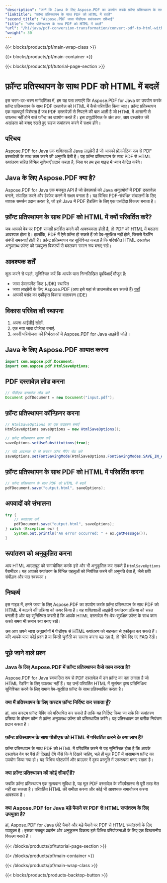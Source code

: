 ```yaml
---
"description": "जानें कि Java के लिए Aspose.PDF का उपयोग करके फ़ॉन्ट प्रतिस्थापन के साथ PDF को HTML में कैसे परिवर्तित किया जाए। सहज रूपांतरण के लिए स्रोत कोड के साथ चरण-दर-चरण मार्गदर्शिका। अपनी वेब सामग्री को अभी अनुकूलित करें!"
"linktitle": "फ़ॉन्ट प्रतिस्थापन के साथ PDF को HTML में बदलें"
"second_title": "Aspose.PDF जावा पीडीएफ प्रसंस्करण एपीआई"
"title": "फ़ॉन्ट प्रतिस्थापन के साथ PDF को HTML में बदलें"
"url": "/hi/java/pdf-conversion-transformation/convert-pdf-to-html-with-font-substitution/"
"weight": 30
---
```


{{< blocks/products/pf/main-wrap-class >}}

{{< blocks/products/pf/main-container >}}

{{< blocks/products/pf/tutorial-page-section >}}

# फ़ॉन्ट प्रतिस्थापन के साथ PDF को HTML में बदलें


इस चरण-दर-चरण मार्गदर्शिका में, हम यह पता लगाएंगे कि Aspose.PDF for Java का उपयोग करके फ़ॉन्ट प्रतिस्थापन के साथ PDF दस्तावेज़ को HTML में कैसे परिवर्तित किया जाए। फ़ॉन्ट प्रतिस्थापन एक महत्वपूर्ण विशेषता है जब PDF दस्तावेज़ों से निपटने की बात आती है जो HTML में आसानी से उपलब्ध नहीं होने वाले फ़ॉन्ट का उपयोग करते हैं। इस ट्यूटोरियल के अंत तक, आप दस्तावेज़ की अखंडता को बनाए रखते हुए सहज रूपांतरण करने में सक्षम होंगे।

## परिचय

Aspose.PDF for Java एक शक्तिशाली Java लाइब्रेरी है जो आपको प्रोग्रामेटिक रूप से PDF दस्तावेज़ों के साथ काम करने की अनुमति देती है। यह फ़ॉन्ट प्रतिस्थापन के साथ PDF से HTML रूपांतरण सहित विभिन्न सुविधाएँ प्रदान करता है, जिस पर हम इस गाइड में ध्यान केंद्रित करेंगे।

## Java के लिए Aspose.PDF क्या है?

Aspose.PDF for Java एक मजबूत API है जो डेवलपर्स को Java अनुप्रयोगों में PDF दस्तावेज़ बनाने, संपादित करने और हेरफेर करने में सक्षम बनाता है। यह विभिन्न PDF-संबंधित संचालनों के लिए व्यापक समर्थन प्रदान करता है, जो इसे Java में PDF हैंडलिंग के लिए एक पसंदीदा विकल्प बनाता है।

## फ़ॉन्ट प्रतिस्थापन के साथ PDF को HTML में क्यों परिवर्तित करें?

जब आपको वेब पर PDF सामग्री प्रदर्शित करने की आवश्यकता होती है, तो PDF को HTML में बदलना आवश्यक होता है। हालाँकि, PDF में ऐसे फ़ॉन्ट हो सकते हैं जो वेब-सुरक्षित नहीं होते, जिससे रेंडरिंग संबंधी समस्याएँ होती हैं। फ़ॉन्ट प्रतिस्थापन यह सुनिश्चित करता है कि परिवर्तित HTML दस्तावेज़ अनुपलब्ध फ़ॉन्ट को उपयुक्त विकल्पों से बदलकर समान रूप बनाए रखे।

## आवश्यक शर्तें

शुरू करने से पहले, सुनिश्चित करें कि आपके पास निम्नलिखित पूर्वापेक्षाएँ मौजूद हैं:

- जावा डेवलपमेंट किट (JDK) स्थापित
- जावा लाइब्रेरी के लिए Aspose.PDF (आप इसे यहां से डाउनलोड कर सकते हैं) [यहाँ](https://releases.aspose.com/pdf/java/)
- आपकी पसंद का एकीकृत विकास वातावरण (IDE)

## विकास परिवेश की स्थापना

1. अपना आईडीई खोलें.
2. एक नया जावा प्रोजेक्ट बनाएं.
3. अपनी परियोजना की निर्भरताओं में Aspose.PDF for Java लाइब्रेरी जोड़ें।

## Java के लिए Aspose.PDF आयात करना

```java
import com.aspose.pdf.Document;
import com.aspose.pdf.HtmlSaveOptions;
```

## PDF दस्तावेज़ लोड करना

```java
// पीडीएफ दस्तावेज़ लोड करें
Document pdfDocument = new Document("input.pdf");
```

## फ़ॉन्ट प्रतिस्थापन कॉन्फ़िगर करना

```java
// HtmlSaveOptions का एक उदाहरण बनाएँ
HtmlSaveOptions saveOptions = new HtmlSaveOptions();

// फ़ॉन्ट प्रतिस्थापन सक्षम करें
saveOptions.setUseSubstitutions(true);

// यदि आवश्यक हो तो कस्टम फ़ॉन्ट मैपिंग सेट करें
saveOptions.setFontSavingMode(HtmlSaveOptions.FontSavingModes.SAVE_IN_ALL_FORMATS);
```

## फ़ॉन्ट प्रतिस्थापन के साथ PDF को HTML में परिवर्तित करना

```java
// फ़ॉन्ट प्रतिस्थापन के साथ PDF को HTML में बदलें
pdfDocument.save("output.html", saveOptions);
```

## अपवादों को संभालना

```java
try {
    // रूपांतरण करें
    pdfDocument.save("output.html", saveOptions);
} catch (Exception ex) {
    System.out.println("An error occurred: " + ex.getMessage());
}
```

## रूपांतरण को अनुकूलित करना

आप HTML आउटपुट को समायोजित करके इसे और भी अनुकूलित कर सकते हैं `HtmlSaveOptions` पैरामीटर। यह आपको रूपांतरण के विभिन्न पहलुओं को नियंत्रित करने की अनुमति देता है, जैसे छवि संपीड़न और पाठ स्वरूपण।

## निष्कर्ष

इस गाइड में, हमने जावा के लिए Aspose.PDF का उपयोग करके फ़ॉन्ट प्रतिस्थापन के साथ PDF को HTML में बदलने की प्रक्रिया को कवर किया है। यह शक्तिशाली लाइब्रेरी रूपांतरण प्रक्रिया को सरल बनाती है और यह सुनिश्चित करती है कि आपके HTML दस्तावेज़ गैर-वेब-सुरक्षित फ़ॉन्ट के साथ काम करते समय भी समान रूप बनाए रखें।

अब आप अपने जावा अनुप्रयोगों में पीडीएफ से HTML रूपांतरण को सहजता से एकीकृत कर सकते हैं। यदि आपके पास कोई प्रश्न है या किसी चुनौती का सामना करना पड़ रहा है, तो नीचे दिए गए FAQ देखें।

## पूछे जाने वाले प्रश्न

### Java के लिए Aspose.PDF में फ़ॉन्ट प्रतिस्थापन कैसे काम करता है?

Aspose.PDF for Java स्वचालित रूप से PDF दस्तावेज़ में उन फ़ॉन्ट का पता लगाता है जो HTML रेंडरिंग के लिए उपलब्ध नहीं हैं। यह उन्हें परिवर्तित HTML में सुसंगत दृश्य प्रतिनिधित्व सुनिश्चित करने के लिए समान वेब-सुरक्षित फ़ॉन्ट के साथ प्रतिस्थापित करता है।

### क्या मैं प्रतिस्थापन के लिए कस्टम फ़ॉन्ट निर्दिष्ट कर सकता हूँ?

हां, आप कस्टम फ़ॉन्ट मैपिंग को परिभाषित कर सकते हैं ताकि यह निर्दिष्ट किया जा सके कि रूपांतरण प्रक्रिया के दौरान कौन से फ़ॉन्ट अनुपलब्ध फ़ॉन्ट को प्रतिस्थापित करेंगे। यह प्रतिस्थापन पर बारीक नियंत्रण प्रदान करता है।

### फ़ॉन्ट प्रतिस्थापन के साथ पीडीएफ को HTML में परिवर्तित करने के क्या लाभ हैं?

फ़ॉन्ट प्रतिस्थापन के साथ PDF को HTML में परिवर्तित करने से यह सुनिश्चित होता है कि आपके दस्तावेज़ वेब पर वैसे ही दिखाई देंगे जैसे कि वे दिखने चाहिए, भले ही मूल PDF में असामान्य फ़ॉन्ट का उपयोग किया गया हो। यह विभिन्न प्लेटफ़ॉर्म और ब्राउज़र में दृश्य प्रस्तुति में एकरूपता बनाए रखता है।

### क्या फ़ॉन्ट प्रतिस्थापन की कोई सीमाएँ हैं?

जबकि फ़ॉन्ट प्रतिस्थापन एक मूल्यवान सुविधा है, यह मूल PDF दस्तावेज़ के सौंदर्यशास्त्र से पूरी तरह मेल नहीं खा सकता है। परिवर्तित HTML की समीक्षा करना और कोई भी आवश्यक समायोजन करना आवश्यक है।

### क्या Aspose.PDF for Java बड़े पैमाने पर PDF से HTML रूपांतरण के लिए उपयुक्त है?

हां, Aspose.PDF for Java छोटे पैमाने और बड़े पैमाने पर PDF से HTML रूपांतरणों के लिए उपयुक्त है। इसका मजबूत प्रदर्शन और अनुकूलन विकल्प इसे विभिन्न परियोजनाओं के लिए एक विश्वसनीय विकल्प बनाते हैं।

{{< /blocks/products/pf/tutorial-page-section >}}

{{< /blocks/products/pf/main-container >}}

{{< /blocks/products/pf/main-wrap-class >}}

{{< blocks/products/products-backtop-button >}}